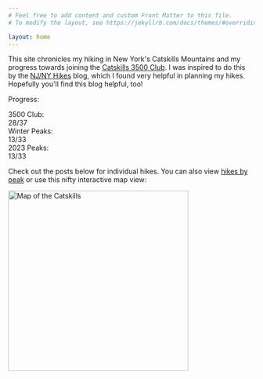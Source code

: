 ```yaml
---
# Feel free to add content and custom Front Matter to this file.
# To modify the layout, see https://jekyllrb.com/docs/themes/#overriding-theme-defaults

layout: home
---
```


This site chronicles my hiking in New York's Catskills Mountains and my progress towards joining the [Catskills 3500 Club][club]. I was inspired to do this by the [NJ/NY Hikes][njny] blog, which I found very helpful in planning my hikes. Hopefully you'll find this blog helpful, too!

Progress:

<div id="progress">
    <div class="progress-label">3500 Club:</div>
    <div id="progress-3500" class="progress-bar">
        <!--progress-3500-->
        <span class="winter complete" title="Blackhead (Winter)"></span>
        <span class="winter complete" title="Slide (Winter)"></span>
        <span class="winter complete" title="Balsam (Winter)"></span>
        <span class="winter complete" title="Panther (Winter)"></span>
        <span class="3500 complete" title="Fir"></span>
        <span class="3500 complete" title="Table"></span>
        <span class="3500 complete" title="Kaaterskill High Peak"></span>
        <span class="3500 complete" title="Vly"></span>
        <span class="3500 complete" title="Southwest Hunter"></span>
        <span class="3500 complete" title="Hunter"></span>
        <span class="3500 complete" title="Indian Head"></span>
        <span class="3500 complete" title="Twin"></span>
        <span class="3500 complete" title="Sugarloaf"></span>
        <span class="3500 complete" title="Lone"></span>
        <span class="3500 complete" title="Rocky"></span>
        <span class="3500 complete" title="Thomas Cole"></span>
        <span class="3500 complete" title="Bearpen"></span>
        <span class="3500 complete" title="Plateau"></span>
        <span class="3500 complete" title="Balsam Cap"></span>
        <span class="3500 complete" title="Windham"></span>
        <span class="3500 complete" title="Blackhead"></span>
        <span class="3500 complete" title="Peekamoose"></span>
        <span class="3500 complete" title="Cornell"></span>
        <span class="3500 complete" title="Wittenberg"></span>
        <span class="3500 complete" title="Balsam"></span>
        <span class="3500 complete" title="Friday"></span>
        <span class="3500 complete" title="Slide"></span>
        <span class="3500 complete" title="Black Dome"></span>
        <span class="3500 incomplete" title="Westkill"></span>
        <span class="3500 incomplete" title="Rusk"></span>
        <span class="3500 incomplete" title="North Dome"></span>
        <span class="3500 incomplete" title="Panther"></span>
        <span class="3500 incomplete" title="Big Indian"></span>
        <span class="3500 incomplete" title="Balsam Lake"></span>
        <span class="3500 incomplete" title="Sherrill"></span>
        <span class="3500 incomplete" title="Halcott"></span>
        <span class="3500 incomplete" title="Eagle"></span>
        <span class="summary">28/37</span>
        <!--/progress-3500-->
    </div>
    <div class="progress-label">Winter Peaks:</div>
    <div id="progress-winter" class="progress-bar">
        <!--progress-winter-->
        <span class="winter complete" title="Rocky"></span>
        <span class="winter complete" title="Bearpen"></span>
        <span class="winter complete" title="Peekamoose"></span>
        <span class="winter complete" title="Fir"></span>
        <span class="winter complete" title="Balsam Cap"></span>
        <span class="winter complete" title="Table"></span>
        <span class="winter complete" title="Balsam"></span>
        <span class="winter complete" title="Panther"></span>
        <span class="winter complete" title="Blackhead"></span>
        <span class="winter complete" title="Friday"></span>
        <span class="winter complete" title="Slide"></span>
        <span class="winter complete" title="Vly"></span>
        <span class="winter complete" title="Lone"></span>
        <span class="winter incomplete" title="Kaaterskill High Peak"></span>
        <span class="winter incomplete" title="Sherrill"></span>
        <span class="winter incomplete" title="Halcott"></span>
        <span class="winter incomplete" title="Hunter"></span>
        <span class="winter incomplete" title="Southwest Hunter"></span>
        <span class="winter incomplete" title="Indian Head"></span>
        <span class="winter incomplete" title="Twin"></span>
        <span class="winter incomplete" title="Sugarloaf"></span>
        <span class="winter incomplete" title="Thomas Cole"></span>
        <span class="winter incomplete" title="Plateau"></span>
        <span class="winter incomplete" title="Windham"></span>
        <span class="winter incomplete" title="Westkill"></span>
        <span class="winter incomplete" title="Rusk"></span>
        <span class="winter incomplete" title="North Dome"></span>
        <span class="winter incomplete" title="Cornell"></span>
        <span class="winter incomplete" title="Wittenberg"></span>
        <span class="winter incomplete" title="Big Indian"></span>
        <span class="winter incomplete" title="Balsam Lake"></span>
        <span class="winter incomplete" title="Black Dome"></span>
        <span class="winter incomplete" title="Eagle"></span>
        <span class="summary">13/33</span>
        <!--/progress-winter-->
    </div>
    <div class="progress-label">2023 Peaks:</div>
    <div id="progress-2023" class="progress-bar">
        <!--progress-2023-->
        <span class="complete" title="Rocky"></span>
        <span class="complete" title="Bearpen"></span>
        <span class="complete" title="Peekamoose"></span>
        <span class="complete" title="Fir"></span>
        <span class="complete" title="Balsam Cap"></span>
        <span class="complete" title="Table"></span>
        <span class="complete" title="Balsam"></span>
        <span class="complete" title="Panther"></span>
        <span class="complete" title="Blackhead"></span>
        <span class="complete" title="Friday"></span>
        <span class="complete" title="Slide"></span>
        <span class="complete" title="Vly"></span>
        <span class="complete" title="Lone"></span>
        <span class="incomplete" title="Kaaterskill High Peak"></span>
        <span class="incomplete" title="Sherrill"></span>
        <span class="incomplete" title="Halcott"></span>
        <span class="incomplete" title="Hunter"></span>
        <span class="incomplete" title="Southwest Hunter"></span>
        <span class="incomplete" title="Indian Head"></span>
        <span class="incomplete" title="Twin"></span>
        <span class="incomplete" title="Sugarloaf"></span>
        <span class="incomplete" title="Thomas Cole"></span>
        <span class="incomplete" title="Plateau"></span>
        <span class="incomplete" title="Windham"></span>
        <span class="incomplete" title="Westkill"></span>
        <span class="incomplete" title="Rusk"></span>
        <span class="incomplete" title="North Dome"></span>
        <span class="incomplete" title="Cornell"></span>
        <span class="incomplete" title="Wittenberg"></span>
        <span class="incomplete" title="Big Indian"></span>
        <span class="incomplete" title="Balsam Lake"></span>
        <span class="incomplete" title="Black Dome"></span>
        <span class="incomplete" title="Eagle"></span>
        <span class="summary">13/33</span>
        <!--/progress-2023-->
    </div>
</div>

Check out the posts below for individual hikes. You can also view [hikes by peak] or use this nifty interactive map view:

[<img src="/catskills/assets/img/map-preview.png" width="368" height="368" alt="Map of the Catskills">](map/)

[club]: http://catskill-3500-club.org/
[njny]: https://www.njnyhikes.com/p/map.html
[hikes by peak]: peaks.html
